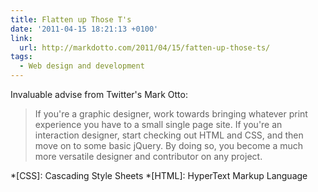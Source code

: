 ```yaml
---
title: Flatten up Those T's
date: '2011-04-15 18:21:13 +0100'
link:
  url: http://markdotto.com/2011/04/15/fatten-up-those-ts/
tags:
  - Web design and development
---
```

Invaluable advise from Twitter's Mark Otto:

> If you're a graphic designer, work towards bringing whatever print experience you have to a small single page site. If you're an interaction designer, start checking out HTML and CSS, and then move on to some basic jQuery. By doing so, you become a much more versatile designer and contributor on any project.

*[CSS]: Cascading Style Sheets
*[HTML]: HyperText Markup Language
